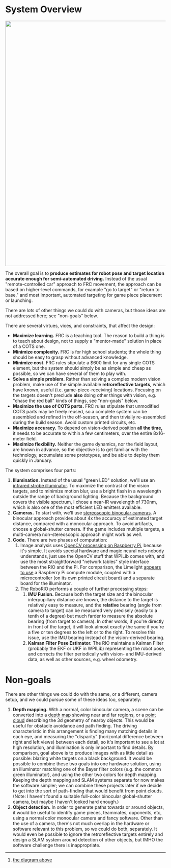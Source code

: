 # System Overview

<p align=center><img src="https://docs.google.com/drawings/d/e/2PACX-1vTermEQdA50RCGKwogC3vFPD0L5BSxefY743VLYksJp7Z4DL-Zu2sy8-F-xLLjQrFHyy93PnW7f7bCW/pub?w=768" width=768/></p>

The overall goal is to __produce estimates for robot pose and target location accurate enough for semi-automated driving.__
Instead of the usual "remote-controlled car" approach to FRC movement, the approach can be based on higher-level
commands, for example "go to target" or "return to base," and most important, automated targeting for game piece placement or launching.

There are lots of other things we could do with cameras, but those ideas are not addressed here; see "non-goals" below.

There are several virtues, vices, and constraints, that affect the design:

* __Maximize learning.__  FRC is a teaching tool.  The reason to build a thing is to teach about design, not to supply a
"mentor-made" solution in place of a COTS one.
* __Minimize complexity.__  FRC is for high school students; the whole thing should be easy to grasp without advanced knowledge.
* __Minimize cost.__  FRC rules stipulate a $600 limit for any single COTS element, but the system should simply be as simple and cheap as possible,
so we can have several of them to play with.
* __Solve a simple problem.__  Rather than solving a complex modern vision problem, make use of the simple
available __retroreflective targets,__ which have known, useful (i.e. game-piece-receiving) locations.
Focusing on the targets doesn't preclude __also__ doing other things with vision,
e.g. "chase the red ball" kinds of things, see "non-goals" below.
* __Maximize the use of COTS parts.__  FRC rules stipulate that unmodified COTS parts may be freely reused, so a complete system can be assembled and refined
in the off-season, and then trivially re-assembled during the build season.  Avoid custom printed circuits, etc.
* __Maximize accuracy.__ To depend on vision-derived position __all the time,__ it needs to be accurate to within a few centimeters, over the entire
8x16-meter field.
* __Maximize flexibility.__ Neither the game dynamics, nor the field layout, are known in advance, so the objective is to get familiar
with the technology, accumulate some prototypes, and be able to deploy them quickly in January.


The system comprises four parts:

1. __Illumination.__  Instead of the usual "green LED" solution, we'll use an [infrared strobe illuminator](illuminator.md).
To maximize the contrast of the vision targets, and to minimize motion blur, use a bright flash in a wavelength
outside the range of background lighting.  Because the background covers the visible spectrum, I chose a near-IR wavelength of 730nm,
which is also one of the most efficient LED emitters available.
2. __Cameras.__  To start with, we'll use [stereoscopic binocular cameras](camera.md).  A binocular approach provides about 4x
the accuracy of estimated target distance, compared with a monocular approach.  To avoid artifacts, choose a global-shutter camera.
If the game includes multiple targets, a multi-camera non-stereoscopic approach might work as well.
4. __Code.__  There are two phases of computation:
    1. Image analysis uses [OpenCV processing on Raspberry Pi](code.md), because it's simple.  It avoids special hardware and magic
    neural nets nobody understands, just use the OpenCV stuff that WPILib comes with, and use the most straightforward
    "network tables" style interface between the RIO and the Pi.  For comparison, the
    Limelight [appears to use](https://www.chiefdelphi.com/t/ever-wondered-what-makes-a-limelight-2-tick/380418) a Raspberry Pi 
    compute module, coupled with a microcontroller (on its own printed circuit board) and a separate board for the illuminator.
    2. The RoboRIO performs a couple of further processing steps:
        1. __IMU Fusion.__  Because both the target size and the binocular interpupillary distance are known, the distance to the target
        is relatively easy to measure, and the __relative__ bearing (angle from camera to target) can be measured very precisely (easily to a tenth
        of a degree) but much farder to measure the absolute bearing (from target to camera).  In other words, if you're directly
        in front of the target, it will look almost exactly the same if you're a five or ten degrees to the left or to the right.
        To resolve this issue, use the IMU bearing instead of the vision-derived bearing.
        2. __Kalman Filter Pose Estimator.__  The RIO maintains a Kalman Filter (probably the EKF or UKF in WPILib) representing
        the robot pose, and corrects the filter periodically with vision- and IMU-derived data, as well as other sources, e.g. wheel odometry.

# Non-goals

There are other things we could do with the same, or a different, camera setup, and we could pursue some of these ideas too, separately:

1. __Depth mapping.__  With a normal, color binocular camera, a scene can be converted into a [depth map](https://en.wikipedia.org/wiki/Depth_map)
showing near and far regions, or a [point cloud](https://en.wikipedia.org/wiki/Point_cloud) describing the 3d geometry of nearby objects.  This
would be useful for obstacle avoidance and path finding.  The driving characteristic in this arrangement is finding many matching details in each
eye, and measuring the "disparity" (horizontal difference between right and left views) between each detail, so it's important to see a lot
at high resolution, and illumination is only important to find details.  By comparison, goal above is to produce images with as little detail
as possible: blazing white targets on a black background.  It would be possible to combine these two goals into one hardware solution,
using an illuminator matching one of the Bayer filter colors (e.g. the common green illuminator), and using the other two colors for depth mapping.
Keeping the depth mapping and SLAM systems separate for now makes the software simpler; we can combine these projects later if we decide
to get into the sort of path-finding that would benefit from point clouds.  (Note: I haven't found a suitable full-color binocular
global-shutter camera, but maybe I haven't looked hard enough.)
2. __Object detection.__  In order to generate paths towards or around objects, it would be useful to 
identify game pieces, teammates, opponents, etc, using a normal color
monocular camera and fancy software.  Other than the use of a camera, there's not much overlap in the hardware or software relevant to
this problem, so we could do both, separately.
It would even be possible to ignore the retroreflective targets entirely and design a SLAM system around detection of other objects,
but IMHO the software challenge there is inappropriate.


<hr>

1. [the diagram above](https://docs.google.com/drawings/d/1su0P3QJuXBge3MNicDzGQI53iGWPYA5LVvDXvMOyg00/edit)

